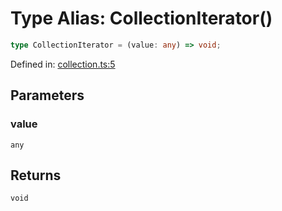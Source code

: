 # Type Alias: CollectionIterator()

```ts
type CollectionIterator = (value: any) => void;
```

Defined in: [collection.ts:5](https://github.com/freearhey/core-js/blob/b05435e0fc0ce15b21de1f38a8f254420e819c83/src/collection.ts#L5)

## Parameters

### value

`any`

## Returns

`void`
